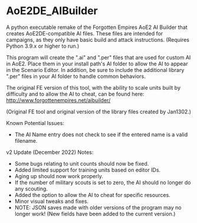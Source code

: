 # AoE2DE_AIBuilder
A python executable remake of the Forgotten Empires AoE2 AI Builder that creates AoE2DE-compatible AI files. These files are intended for campaigns, as they only have basic build and attack instructions. (Requires Python 3.9.x or higher to run.)

This program will create the ".ai" and ".per" files that are used for custom AI in AoE2. Place them in your install path's AI folder to allow the AI to appear in the Scenario Editor. In addition, be sure to include the additional library ".per" files in your AI folder to handle common behaviors.

The original FE version of this tool, with the ability to scale units built by difficulty and to allow the AI to cheat, can be found here: http://www.forgottenempires.net/aibuilder/

(Original FE tool and original version of the library files created by Jan1302.)

Known Potential Issues:
- The AI Name entry does not check to see if the entered name is a valid filename.

v2 Update (December 2022) Notes:
- Some bugs relating to unit counts should now be fixed.
- Added limited support for training units based on editor IDs.
- Aging up should now work properly.
- If the number of military scouts is set to zero, the AI should no longer do any scouting.
- Added the option to allow the AI to cheat for specific resources.
- Minor visual tweaks and fixes.
- NOTE: JSON saves made with older versions of the program may no longer work! (New fields have been added to the current version.)
